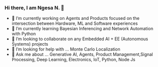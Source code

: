 ### Hi there, I am Ngesa N. 👋

<!--
**ngesa254/ngesa254** is a ✨ _special_ ✨ repository because its `README.md` (this file) appears on your GitHub profile.-->

- 🔭 I’m currently working on Agents and Products focused on the intersection between Hardware, ML and Software experiences
- 🌱 I’m currently learning Bayesian Inferencing and Network Automation with Python
- 👯 I’m looking to collaborate on any Embedded AI + EE (Autonomous Systems) projects
- 🤔 I’m looking for help with ... Monte Carlo Localization
- 💬 Ask me about ... Generative AI, Agents, Product Management,Signal Processing, Deep Learning, Electronics, IoT, Python, Node Js



